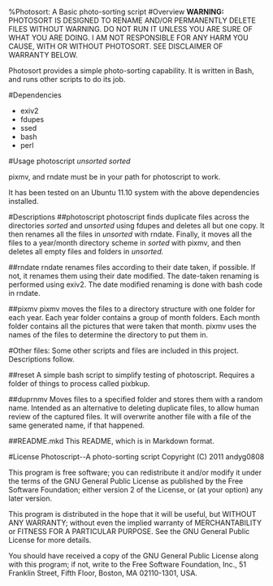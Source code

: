 %Photosort: A Basic photo-sorting script
#Overview
**WARNING:**
PHOTOSORT IS DESIGNED TO RENAME AND/OR PERMANENTLY DELETE
FILES WITHOUT WARNING. DO NOT RUN IT UNLESS YOU ARE SURE
OF WHAT YOU ARE DOING. I AM NOT RESPONSIBLE FOR ANY HARM
YOU CAUSE, WITH OR WITHOUT PHOTOSORT. SEE DISCLAIMER OF
WARRANTY BELOW.

Photosort provides a simple photo-sorting capability. It is written in Bash,
and runs other scripts to do its job.

#Dependencies
- exiv2
- fdupes
- ssed
- bash
- perl

#Usage
photoscript _unsorted_ _sorted_

pixmv, and rndate must be in your path for photoscript to work.

It has been tested on an Ubuntu 11.10 system with the above dependencies installed.

#Descriptions
##photoscript
photoscript finds duplicate files across the directories _sorted_ and _unsorted_ using fdupes and deletes all but one copy.
It then renames all the files in _unsorted_ with rndate. Finally, it moves all the files
to a year/month directory scheme in _sorted_ with pixmv, and then deletes all empty files and folders in _unsorted._

##rndate
rndate renames files according to their date taken, if possible. If not, it renames them using their date modified.
The date-taken renaming is performed using exiv2. The date modified renaming is done with bash code in rndate.

##pixmv
pixmv moves the files to a directory structure with one folder for each year. Each year folder contains a group of month folders. Each month folder contains all the pictures that were taken that month.
pixmv uses the names of the files to determine the directory to put them in.

#Other files:
Some other scripts and files are included in this project. Descriptions follow.

##reset
A simple bash script to simplify testing of photoscript. Requires a folder of things to process called pixbkup.

##duprnmv
Moves files to a specified folder and stores them with a random name. Intended as an alternative to deleting duplicate files, to allow human review of the captured files. It will overwrite another file with a file of the same generated name, if that happened.

##README.mkd
This README, which is in Markdown format.

#License
Photoscript--A photo-sorting script
Copyright (C) 2011  andyg0808

This program is free software; you can redistribute it and/or
modify it under the terms of the GNU General Public License
as published by the Free Software Foundation; either version 2
of the License, or (at your option) any later version.

This program is distributed in the hope that it will be useful,
but WITHOUT ANY WARRANTY; without even the implied warranty of
MERCHANTABILITY or FITNESS FOR A PARTICULAR PURPOSE.  See the
GNU General Public License for more details.

You should have received a copy of the GNU General Public License
along with this program; if not, write to the Free Software
Foundation, Inc., 51 Franklin Street, Fifth Floor, Boston, MA  02110-1301, USA.
